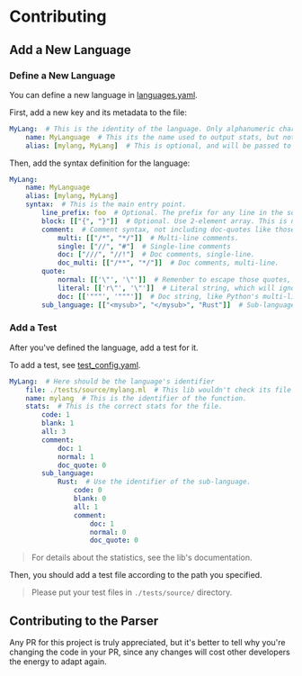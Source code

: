 # Contributing

## Add a New Language

### Define a New Language

You can define a new language in [languages.yaml](./languages.yaml).

First, add a new key and its metadata to the file:

```yaml
MyLang:  # This is the identity of the language. Only alphanumeric characters and `_` are allowed.
    name: MyLanguage  # This its the name used to output stats, but not the ident of the language, so space is allowed here.
    alias: [mylang, MyLang]  # This is optional, and will be passed to serde's `alias` attribute.
```

Then, add the syntax definition for the language:

```yaml
MyLang:
    name: MyLanguage
    alias: [mylang, MyLang]
    syntax:  # This is the main entry point.
        line_prefix: foo  # Optional. The prefix for any line in the source file.
        block: [["{", "}"]]  # Optional. Use 2-element array. This is not used now, but is planned for future features.
        comment:  # Comment syntax, not including doc-quotes like those in Python.
            multi: [["/*", "*/"]]  # Multi-line comments.
            single: ["//", "#"]  # Single-line comments
            doc: ["///", "//!"]  # Doc comments, single-line.
            doc_multi: [["/**", "*/"]]  # Doc comments, multi-line.
        quote:
            normal: [['\"', '\"']]  # Remenber to escape those quotes, since they'll be parsed twice. For example, `"` should be `'\"'` or `"\\\""`.
            literal: [['r\"', '\"']]  # Literal string, which will ignore `\`s.
            doc: [['"""', '"""']]  # Doc string, like Python's multi-line doc comments.
        sub_language: [["<mysub>", "</mysub>", "Rust"]]  # Sub-languages, the third element is the language's identifier but not its name.
```

### Add a Test

After you've defined the language, add a test for it.

To add a test, see [test_config.yaml](./tests/test_config.yaml).

```yaml
MyLang:  # Here should be the language's identifier
    file: ./tests/source/mylang.ml  # This lib wouldn't check its file type but only parse it as the language type you've told the parser.
    name: mylang  # This is the identifier of the function.
    stats:  # This is the correct stats for the file.
        code: 1
        blank: 1
        all: 3
        comment:
            doc: 1
            normal: 1
            doc_quote: 0
        sub_language:
            Rust:  # Use the identifier of the sub-language.
                code: 0
                blank: 0
                all: 1
                comment:
                    doc: 1
                    normal: 0
                    doc_quote: 0
```

> For details about the statistics, see the lib's documentation.

Then, you should add a test file according to the path you specified.

> Please put your test files in `./tests/source/` directory.

## Contributing to the Parser

Any PR for this project is truly appreciated, but it's better to tell why you're changing the code in your PR, since any changes will cost other developers the energy to adapt again.
